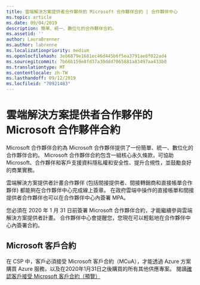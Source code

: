 ```yaml
---
title: 雲端解決方案提供者合作夥伴的 Microsoft 合作夥伴合約 | 合作夥伴中心
ms.topic: article
ms.date: 09/04/2019
description: 簡單、統一、數位化的合作夥伴合約。
ms.assetid: ''
author: LauraBrenner
ms.author: labrenne
ms.localizationpriority: medium
ms.openlocfilehash: 3eb6879e1681ec46d445b6f5ea3791ae8f022ad4
ms.sourcegitcommit: 7b66b159e8fd37a30ddd7065881a83497aa433b0
ms.translationtype: MT
ms.contentlocale: zh-TW
ms.lasthandoff: 09/12/2019
ms.locfileid: "70921483"
---
```

# <a name="microsoft-partner-agreement-for-csp-partners"></a>雲端解決方案提供者合作夥伴的 Microsoft 合作夥伴合約 

Microsoft 合作夥伴合約為 Microsoft 合作夥伴提供了一份簡單、統一、數位化的合作夥伴合約。 Microsoft 合作夥伴合約包含一組核心永久條款，可協助 Microsoft、合作夥伴和客戶支援資料隱私權和安全性、提升合規性，並鼓勵良好的商業實務。   

雲端解決方案提供者計畫合作夥伴 (包括間接提供者、間接轉銷商和直接帳單合作夥伴) 都能夠在合作夥伴中心完成線上簽章。 在政府雲端中操作的直接帳單和間接提供者合作夥伴也可以在合作夥伴中心內簽署 MPA。

您必須在 2020 年 1 月 31 日前簽署 Microsoft 合作夥伴合約，才能繼續參與雲端解決方案提供者計畫。 合作夥伴中心會提醒您，您現在可以輕鬆地在合作夥伴中心內簽署合約。 

## <a name="microsoft-customer-agreement"></a>Microsoft 客戶合約

在 CSP 中，客戶必須接受 Microsoft 客戶合約（MCuA），才能透過 Azure 方案購買 Azure 服務，以及在2020年1月31日之後購買的所有其他供應專案。 閱讀[確認客戶接受 Microsoft 客戶合約（預覽）](confirm-customer-agreement.md)
 











